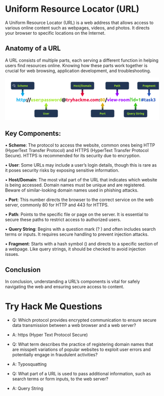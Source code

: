 # Uniform Resource Locator (URL) 

A Uniform Resource Locator (URL) is a web address that allows access to various online content such as webpages, videos, and photos. It directs your browser to specific locations on the Internet. 

## Anatomy of a URL 

A URL consists of multiple parts, each serving a different function in helping users find resources online. Knowing how these parts work together is crucial for web browsing, application development, and troubleshooting. 

![alt text](image.png)

## Key Components: 

• __Scheme__: The protocol to access the website, common ones being HTTP (HyperText Transfer Protocol) and HTTPS (HyperText Transfer Protocol Secure). HTTPS is recommended for its security due to encryption. 

• __User__: Some URLs may include a user’s login details, though this is rare as it poses security risks by exposing sensitive information. 

• __Host/Domain__: The most vital part of the URL that indicates which website is being accessed. Domain names must be unique and are registered. Beware of similar-looking domain names used in phishing attacks. 

• __Port__: This number directs the browser to the correct service on the web server, commonly 80 for HTTP and 443 for HTTPS. 

• __Path__: Points to the specific file or page on the server. It is essential to secure these paths to restrict access to authorized users. 

• __Query String__: Begins with a question mark (? ) and often includes search terms or inputs. It requires secure handling to prevent injection attacks. 

• __Fragment__: Starts with a hash symbol () and directs to a specific section of a webpage. Like query strings, it should be checked to avoid injection issues. 

## Conclusion

In conclusion, understanding a URL’s components is vital for safely navigating the web and ensuring secure access to content.

# Try Hack Me Questions

- Q: Which protocol provides encrypted communication to ensure secure data transmission between a web browser and a web server?

- A: https (Hyper Text Protocol Secure)

- Q: What term describes the practice of registering domain names that are misspelt variations of popular websites to exploit user errors and potentially engage in fraudulent activities?

- A: Typosquatting

- Q: What part of a URL is used to pass additional information, such as search terms or form inputs, to the web server?

- A: Query String